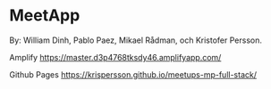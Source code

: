 # MeetApp

By: William Dinh, Pablo Paez, Mikael Rådman, och Kristofer Persson.

Amplify
https://master.d3p4768tksdy46.amplifyapp.com/

Github Pages
https://krispersson.github.io/meetups-mp-full-stack/


